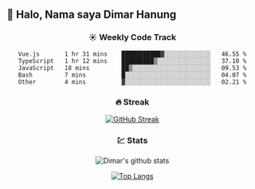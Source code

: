 ## 👋 Halo, Nama saya **Dimar Hanung**

<center>

### :sunny: Weekly Code Track
<!--START_SECTION:waka-->

```text
Vue.js       1 hr 31 mins    ███████████▓░░░░░░░░░░░░░   46.55 %
TypeScript   1 hr 12 mins    █████████▒░░░░░░░░░░░░░░░   37.10 %
JavaScript   18 mins         ██▒░░░░░░░░░░░░░░░░░░░░░░   09.53 %
Bash         7 mins          █░░░░░░░░░░░░░░░░░░░░░░░░   04.07 %
Other        4 mins          ▓░░░░░░░░░░░░░░░░░░░░░░░░   02.21 %
```

<!--END_SECTION:waka-->

### :fire: Streak

[![GitHub Streak](http://github-readme-streak-stats.herokuapp.com?user=dimar-hanung)](https://git.io/streak-stats)

### :chart: Stats

![Dimar's github stats](https://github-readme-stats.vercel.app/api?username=dimar-hanung&show_icons=true&theme=vue)

[![Top Langs](https://github-readme-stats.vercel.app/api/top-langs/?username=dimar-hanung)](#)

</center>
